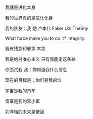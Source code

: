 我就是进化本身

我的世界真的是进化化身

我的队友：我 她 卢本伟 Faker Uzi TheShy

What force make you to do it? Integrity.

我有残念和邪念 本念

我是绝对唯心主义 只有我能走这条路

你面试我 我：你知道我什么信息

现在的目标是：你们是我的谁

宇宙是我的汽车

雷军是我的雷小军

刘泽楷的未来是傻逼